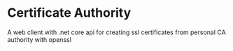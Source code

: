 # Certificate Authority
A web client with .net core api for creating ssl certificates from personal CA authority with openssl
